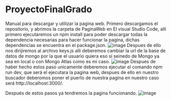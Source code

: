 # ProyectoFinalGrado
Manual para descargar y utilizar la pagina web.
Primero descargamos el repositorio, y abrimos la carpeta de PaginaWeb en El visual Studio Code, alli primero ejecutaremos un npm install para poder descargar todas la dependencia necesarias para hacer funcionar la pagina, dichas dependencias se encuentra en el package.json.
![image](https://user-images.githubusercontent.com/103026515/172017884-c2d1d334-9c6f-48a2-be64-3f4c26550915.png)
Despues de ello nos dirijiremos al archivo keys.js alli deberemos cambiar la url de la base de datos de mongo por la que el usuario quiera eso sí seinedo de Mongo ya sea en local o con Mongo Atlas como es mi caso.
![image](https://user-images.githubusercontent.com/103026515/172017981-de37bc6c-ea25-41df-91a2-c15e4a65fc74.png)
Despues de haber hecho estos paso unicamente deberemos ejecutar el comando npm run dev, que será el ejecutara la pagina web, despues de ello en nuestro buscador deberomos poner el puerto de nuestra pagina en nuestro caso será http://localhost:3000/.

Después de estos pasos ya tendremos la pagina funcionando.
![image](https://user-images.githubusercontent.com/103026515/172018087-33862332-f118-4b31-91b1-2e68e88a06b4.png)



